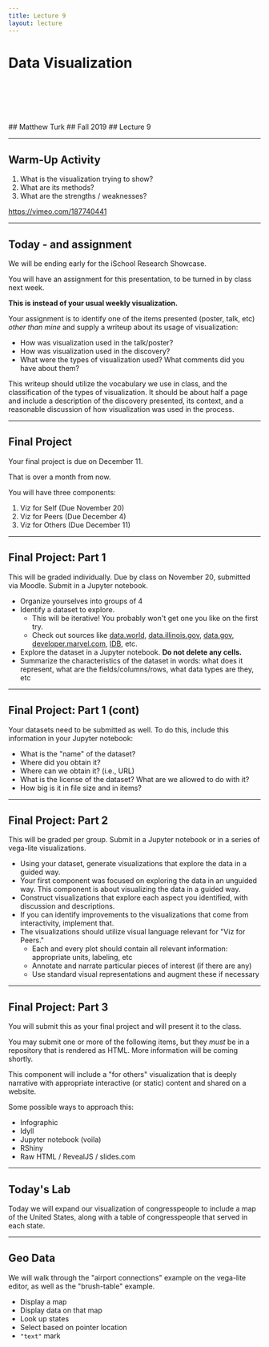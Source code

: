 ```yaml
---
title: Lecture 9
layout: lecture
---
```


<!-- .slide: class="titleslide" -->

# Data Visualization
<div style="height: 6.0em;"></div>
## Matthew Turk
## Fall 2019
## Lecture 9

---

## Warm-Up Activity

 1. What is the visualization trying to show?
 1. What are its methods?
 1. What are the strengths / weaknesses?

https://vimeo.com/187740441

---

## Today - and assignment

We will be ending early for the iSchool Research Showcase.

You will have an assignment for this presentation, to be turned in by class
next week.

**This is instead of your usual weekly visualization.**

Your assignment is to identify one of the items presented
(poster, talk, etc) *other than mine* and supply a writeup about
its usage of visualization:

 * How was visualization used in the talk/poster?
 * How was visualization used in the discovery?
 * What were the types of visualization used? What comments did
     you have about them?

This writeup should utilize the vocabulary we use in class, and
the classification of the types of visualization.  It should be
about half a page and include a description of the discovery
presented, its context, and a reasonable discussion of how
visualization was used in the process.

---

## Final Project

Your final project is due on December 11.

That is over a month from now.

You will have three components:

1. Viz for Self (Due November 20)
1. Viz for Peers (Due December 4)
1. Viz for Others (Due December 11)

---

## Final Project: Part 1

This will be graded individually.  Due by class on November 20, submitted via
Moodle.  Submit in a Jupyter notebook.

 * Organize yourselves into groups of 4
 * Identify a dataset to explore.
   * This will be iterative!  You probably won't get one you like on the first
     try.
   * Check out sources like [data.world](https://data.world/),
     [data.illinois.gov](https://data.illinois.gov/),
     [data.gov](https://data.gov/),
     [developer.marvel.com](https://developer.marvel.com/),
     [IDB](https://databank.illinois.edu/), etc.
 * Explore the dataset in a Jupyter notebook.  **Do not delete any cells.**
 * Summarize the characteristics of the dataset in words: what does it
   represent, what are the fields/columns/rows, what data types are they, etc

---

## Final Project: Part 1 (cont)

Your datasets need to be submitted as well.  To do this, include this
information in your Jupyter notebook:

 * What is the "name" of the dataset?
 * Where did you obtain it?
 * Where can we obtain it?  (i.e., URL)
 * What is the license of the dataset?  What are we allowed to do with it?
 * How big is it in file size and in items?

---

## Final Project: Part 2

This will be graded per group.  Submit in a Jupyter notebook or in a series of
vega-lite visualizations.

 * Using your dataset, generate visualizations that explore the data in a
   guided way.
 * Your first component was focused on exploring the data in an unguided way.
   This component is about visualizing the data in a guided way.
 * Construct visualizations that explore each aspect you identified, with
   discussion and descriptions.
 * If you can identify improvements to the visualizations that come from
   interactivity, implement that.
 * The visualizations should utilize visual language relevant for "Viz for
   Peers."
    * Each and every plot should contain all relevant information: appropriate
      units, labeling, etc
    * Annotate and narrate particular pieces of interest (if there are any)
    * Use standard visual representations and augment these if necessary

---

## Final Project: Part 3

You will submit this as your final project and will present it to the class.

You may submit one or more of the following items, but they *must* be in a
repository that is rendered as HTML.  More information will be coming shortly.

This component will include a "for others" visualization that is deeply
narrative with appropriate interactive (or static) content and shared on a
website.

Some possible ways to approach this:

 * Infographic
 * Idyll
 * Jupyter notebook (voila)
 * RShiny
 * Raw HTML / RevealJS / slides.com

---

## Today's Lab

Today we will expand our visualization of congresspeople to include a map of the United States, along with a table of congresspeople that served in each state.

---

## Geo Data

We will walk through the "airport connections" example on the vega-lite editor, as well as the "brush-table" example.

 * Display a map
 * Display data on that map
 * Look up states
 * Select based on pointer location
 * `"text"` mark
